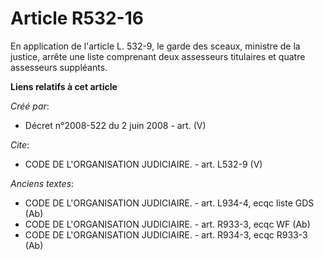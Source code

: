 # Article R532-16

En application de l'article L. 532-9, le garde des sceaux, ministre de la justice, arrête une liste comprenant deux
assesseurs titulaires et quatre assesseurs suppléants.

**Liens relatifs à cet article**

_Créé par_:

  - Décret n°2008-522 du 2 juin 2008 - art. (V)

_Cite_:

  - CODE DE L'ORGANISATION JUDICIAIRE. - art. L532-9 (V)

_Anciens textes_:

  - CODE DE L'ORGANISATION JUDICIAIRE. - art. L934-4, ecqc liste GDS (Ab)
  - CODE DE L'ORGANISATION JUDICIAIRE. - art. R933-3, ecqc WF (Ab)
  - CODE DE L'ORGANISATION JUDICIAIRE. - art. R934-3, ecqc  R933-3 (Ab)
